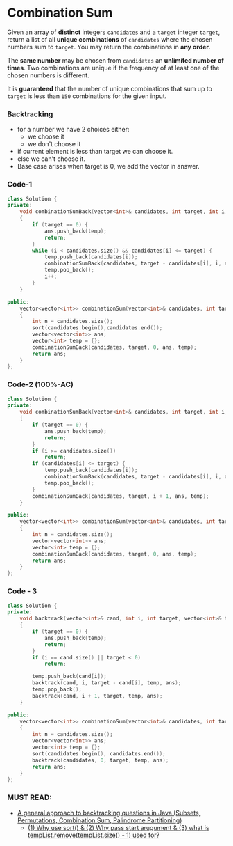 # Combination Sum

Given an array of **distinct** integers `candidates` and a `target` integer `target`, return a list of all **unique combinations** of `candidates` where the chosen numbers sum to `target`. You may return the combinations in **any order**.

The **same number** may be chosen from `candidates` an **unlimited number of times**. Two combinations are unique if the frequency of at least one of the chosen numbers is different.

It is **guaranteed** that the number of unique combinations that sum up to `target` is less than `150` combinations for the given input.

### Backtracking

-   for a number we have 2 choices either:
    -   we choose it
    -   we don't choose it
-   if current element is less than target we can choose it.
-   else we can't choose it.
-   Base case arises when target is 0, we add the vector in answer.

### Code-1

```cpp
class Solution {
private:
    void combinationSumBack(vector<int>& candidates, int target, int i, vector<vector<int>>& ans, vector<int>& temp)
    {
        if (target == 0) {
            ans.push_back(temp);
            return;
        }
        while (i < candidates.size() && candidates[i] <= target) {
            temp.push_back(candidates[i]);
            combinationSumBack(candidates, target - candidates[i], i, ans, temp);
            temp.pop_back();
            i++;
        }
    }

public:
    vector<vector<int>> combinationSum(vector<int>& candidates, int target)
    {
        int n = candidates.size();
        sort(candidates.begin(),candidates.end());
        vector<vector<int>> ans;
        vector<int> temp = {};
        combinationSumBack(candidates, target, 0, ans, temp);
        return ans;
    }
};
```

### Code-2 (100%-AC)

```cpp
class Solution {
private:
    void combinationSumBack(vector<int>& candidates, int target, int i, vector<vector<int>>& ans, vector<int>& temp)
    {
        if (target == 0) {
            ans.push_back(temp);
            return;
        }
        if (i >= candidates.size())
            return;
        if (candidates[i] <= target) {
            temp.push_back(candidates[i]);
            combinationSumBack(candidates, target - candidates[i], i, ans, temp);
            temp.pop_back();
        }
        combinationSumBack(candidates, target, i + 1, ans, temp);
    }

public:
    vector<vector<int>> combinationSum(vector<int>& candidates, int target)
    {
        int n = candidates.size();
        vector<vector<int>> ans;
        vector<int> temp = {};
        combinationSumBack(candidates, target, 0, ans, temp);
        return ans;
    }
};
```

### Code - 3

```cpp
class Solution {
private:
    void backtrack(vector<int>& cand, int i, int target, vector<int>& temp, vector<vector<int>>& ans)
    {
        if (target == 0) {
            ans.push_back(temp);
            return;
        }
        if (i == cand.size() || target < 0)
            return;

        temp.push_back(cand[i]);
        backtrack(cand, i, target - cand[i], temp, ans);
        temp.pop_back();
        backtrack(cand, i + 1, target, temp, ans);
    }

public:
    vector<vector<int>> combinationSum(vector<int>& candidates, int target)
    {
        int n = candidates.size();
        vector<vector<int>> ans;
        vector<int> temp = {};
        sort(candidates.begin(), candidates.end());
        backtrack(candidates, 0, target, temp, ans);
        return ans;
    }
};
```

### MUST READ:

-   [A general approach to backtracking questions in Java (Subsets, Permutations, Combination Sum, Palindrome Partitioning)](<https://leetcode.com/problems/combination-sum/discuss/16502/A-general-approach-to-backtracking-questions-in-Java-(Subsets-Permutations-Combination-Sum-Palindrome-Partitioning)>)
    -   [(1) Why use sort() & (2) Why pass start arugument & (3) what is tempList.remove(tempList.size() - 1) used for?](<https://leetcode.com/problems/combination-sum/discuss/16502/A-general-approach-to-backtracking-questions-in-Java-(Subsets-Permutations-Combination-Sum-Palindrome-Partitioning)/185237>)
